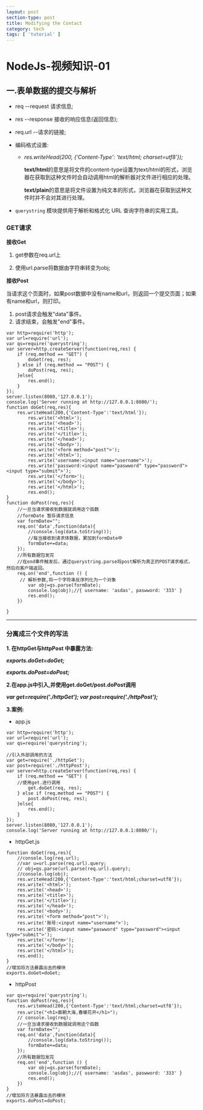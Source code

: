 ```yaml
---
layout: post
section-type: post
title: Modifying the Contact
category: tech
tags: [ 'tutorial' ]
---
```


# NodeJs-视频知识-01

## 一.表单数据的提交与解析

* req  --request 请求信息;

* res  --response 接收的响应信息(返回信息);

* req.url --请求的链接;

* 编码格式设置:

  * *res.writeHead(200, {'Content-Type': 'text/html; charset=utf8'});* 

    **text/html**的意思是将文件的content-type设置为text/html的形式，浏览器在获取到这种文件时会自动调用html的解析器对文件进行相应的处理。

    **text/plain**的意思是将文件设置为纯文本的形式，浏览器在获取到这种文件时并不会对其进行处理。

* `querystring` 模块提供用于解析和格式化 URL 查询字符串的实用工具。

### GET请求

**接收Get**

1. get参数在req.url上

2. 使用url.parse将数据由字符串转变为obj;

**接收Post**

 当请求这个页面时，如果post数据中没有name和url，则返回一个提交页面；如果有name和url，则打印。

1. post请求会触发"data"事件。
2. 请求结束，会触发"end"事件。

```
var http=require('http');
var url=require('url');
var qs=require('querystring');
var server=http.createServer(function(req,res) {
    if (req.method == "GET") {
        doGet(req, res);
    } else if (req.method == "POST") {
        doPost(req, res);
    }else{
        res.end();
    }
});
server.listen(8080,'127.0.0.1');
console.log('Server running at http://127.0.0.1:8080/');
function doGet(req,res){
    res.writeHead(200,{'Content-Type':'text/html'});
        res.write('<html>');
        res.write('<head>');
        res.write('<title>');
        res.write('</title>');
        res.write('</head>');
        res.write('<body>');
        res.write('<form method="post">');
        res.write('<html>');
        res.write('username:<input name="username">');
        res.write('password:<input name="paswword" type="password"><input type="submit">');
        res.write('</form>');
        res.write('</body>');
        res.write('</html>');
        res.end();
}
function doPost(req,res){
    //一旦当请求接收到数据就调用这个函数
    //formDate 暂存请求信息
    var formDate="";
    req.on('data',function(data){
        //console.log(data.toString());
        //每当接收到请求体数据，累加到formDate中
        formDate+=data;
    });
    //所有数据包发完
    //在end事件触发后，通过querystring.parse将post解析为真正的POST请求格式，然后向客户端返回。
    req.on('end',function () {
     // 解析参数,将一个字符串反序列化为一个对象
        var obj=qs.parse(formDate);
        console.log(obj);//{ username: 'asdas', paswword: '333' }
        res.end();
    })

}
```

----

### 分离成三个文件的写法

**1. 在httpGet与httpPost 中暴露方法:**

***exports.doGet=doGet;***

***exports.doPost=doPost;***

**2.在app.js中引入,并使用get.doGet/post.doPost调用**

***var get=require('./httpGet');
var post=require('./httpPost');***

**3.案例:**

* app.js

```
var http=require('http');
var url=require('url');
var qs=require('querystring');

//引入外部调用的方法
var get=require('./httpGet');
var post=require('./httpPost');
var server=http.createServer(function(req,res) {
    if (req.method == "GET") {
    //使用get.进行调用
        get.doGet(req, res);
    } else if (req.method == "POST") {
        post.doPost(req, res);
    }else{
        res.end();
    }
});
server.listen(8080,'127.0.0.1');
console.log('Server running at http://127.0.0.1:8080/');
```

* httpGet.js

```
function doGet(req,res){
    //console.log(req.url);
    //var u=url.parse(req.url).query;
    // obj=qs.parse(url.parse(req.url).query);
    //console.log(obj);
    res.writeHead(200,{'Content-Type':'text/html;charset=utf8'});
    res.write('<html>');
    res.write('<head>');
    res.write('<title>');
    res.write('</title>');
    res.write('</head>');
    res.write('<body>');
    res.write('<form method="post">');
    res.write('账号:<input name="username">');
    res.write('密码:<input name="paswword" type="password"><input type="submit">');
    res.write('</form>');
    res.write('</body>');
    res.write('</html>');
    res.end();
}
//增加将方法暴露出去的模块
exports.doGet=doGet;
```

* httpPost

```
var qs=require('querystring');
function doPost(req,res){
    res.writeHead(200,{'Content-Type':'text/html;charset=utf8'});
    res.write("<h1>面朝大海,春暖花开</h1>");
    // console.log(req);
    //一旦当请求接收到数据就调用这个函数
    var formDate="";
    req.on('data',function(data){
        //console.log(data.toString());
        formDate+=data;
    });
    //所有数据包发完
    req.on('end',function () {
        var obj=qs.parse(formDate);
        console.log(obj);//{ username: 'asdas', paswword: '333' }
        res.end();
    })
}
//增加将方法暴露出去的模块
exports.doPost=doPost;
```



